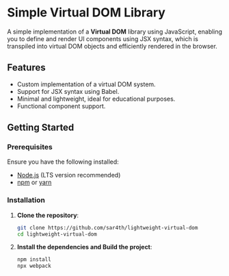 # Simple Virtual DOM Library

A simple implementation of a **Virtual DOM** library using JavaScript, enabling you to define and render UI components using JSX syntax, which is transpiled into virtual DOM objects and efficiently rendered in the browser.

## Features

- Custom implementation of a virtual DOM system.
- Support for JSX syntax using Babel.
- Minimal and lightweight, ideal for educational purposes.
- Functional component support.

## Getting Started

### Prerequisites

Ensure you have the following installed:

- [Node.js](https://nodejs.org/) (LTS version recommended)
- [npm](https://www.npmjs.com/) or [yarn](https://yarnpkg.com/)

### Installation

1. **Clone the repository**:

   ```bash
   git clone https://github.com/sar4th/lightweight-virtual-dom
   cd lightweight-virtual-dom
   ```

1. **Install the dependencies and Build the project**:
   ```bash
   npm install
   npx webpack
   ```
